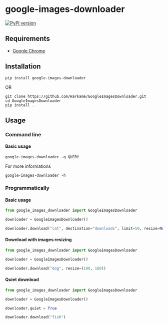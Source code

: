 # google-images-downloader

[![PyPI version](https://badge.fury.io/py/google-images-downloader.svg)](https://badge.fury.io/py/google-images-downloader)

## Requirements

- [Google Chrome](https://www.google.com/chrome/)

## Installation

```shell
pip install google-images-downloader
```

OR

```shell
git clone https://github.com/Harkame/GoogleImagesDownloader.git
cd GoogleImagesDownloader
pip install .
```

## Usage

### Command line

#### Basic usage

```shell
google-images-downloader -q QUERY
```

For more informations

```shell
google-images-downloader -h
```

### Programmatically

#### Basic usage

```python
from google_images_downloader import GoogleImagesDownloader

downloader = GoogleImagesDownloader()

downloader.download("cat", destination="downloads", limit=50, resize=None)
```

#### Download with images resizing

```python
from google_images_downloader import GoogleImagesDownloader

downloader = GoogleImagesDownloader()

downloader.download("dog", resize=(180, 180))
```

#### Quiet download

```python
from google_images_downloader import GoogleImagesDownloader

downloader = GoogleImagesDownloader()

downloader.quiet = True

downloader.download("fish")
```
